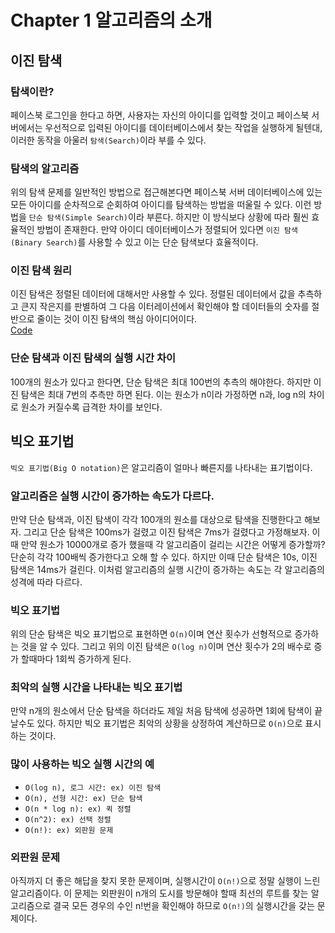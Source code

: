 # Chapter 1 알고리즘의 소개
## 이진 탐색
### 탐색이란?
페이스북 로그인을 한다고 하면, 사용자는 자신의 아이디를 입력할 것이고 페이스북 서버에서는 우선적으로 입력된 아이디를 데이터베이스에서 찾는 작업을 실행하게 될텐대,
이러한 동작을 아울러 `탐색(Search)`이라 부를 수 있다.

### 탐색의 알고리즘
위의 탐색 문제를 일반적인 방법으로 접근해본다면 페이스북 서버 데이터베이스에 있는 모든 아이디를 순차적으로 순회하여 아이디를 탐색하는 방법을 떠울릴 수 있다.
이런 방법을 `단순 탐색(Simple Search)`이라 부른다. 하지만 이 방식보다 상황에 따라 훨씬 효율적인 방법이 존재한다. 만약 아이디 데이터베이스가 정렬되어 있다면 `이진 탐색(Binary Search)`를 사용할 수 있고 이는 단순 탐색보다 효율적이다.

### 이진 탐색 원리
이진 탐색은 정렬된 데이터에 대해서만 사용할 수 있다. 정렬된 데이터에서 값을 추측하고 큰지 작은지를 판별하여 그 다음 이터레이션에서 확인해야 할 데이터들의 숫자를 절반으로 줄이는 것이 이진 탐색의 핵심 아이디어이다.   
[Code](Chapter1.kt)

### 단순 탐색과 이진 탐색의 실행 시간 차이
100개의 원소가 있다고 한다면, 단순 탐색은 최대 100번의 추측의 해야한다. 하지만 이진 탐색은 최대 7번의 추측만 하면 된다.
이는 원소가 n이라 가정하면 n과, log n의 차이로 원소가 커질수록 급격한 차이를 보인다.

## 빅오 표기법
`빅오 표기법(Big O notation)`은 알고리즘이 얼마나 빠른지를 나타내는 표기법이다.

### 알고리즘은 실행 시간이 증가하는 속도가 다르다.
만약 단순 탐색과, 이진 탐색이 각각 100개의 원소를 대상으로 탐색을 진행한다고 해보자. 그리고 단순 탐색은 100ms가 걸렸고 이진 탐색은 7ms가 걸렸다고 가정해보자.
이때 만약 원소가 10000개로 증가 했을때 각 알고리즘이 걸리는 시간은 어떻게 증가할까? 단순히 각각 100배씩 증가한다고 오해 할 수 있다. 하지만 이때 단순 탐색은 10s, 이진 탐색은 14ms가 걸린다.
이처럼 알고리즘의 실행 시간이 증가하는 속도는 각 알고리즘의 성격에 따라 다르다.

### 빅오 표기법
위의 단순 탐색은 빅오 표기법으로 표현하면 `O(n)`이며 연산 횟수가 선형적으로 증가하는 것을 알 수 있다. 그리고 위의 이진 탐색은 `O(log n)`이며 연산 횟수가 2의 배수로 증가 할때마다 1회씩 증가하게 된다.

### 최악의 실행 시간을 나타내는 빅오 표기법
만약 n개의 원소에서 단순 탐색을 하더라도 제일 처음 탐색에 성공하면 1회에 탐색이 끝날수도 있다. 하지만 빅오 표기법은 최악의 상황을 상정하여 계산하므로 `O(n)`으로 표시하는 것이다.

### 많이 사용하는 빅오 실행 시간의 예
* `O(log n), 로그 시간: ex) 이진 탐색`
* `O(n), 선형 시간: ex) 단순 탐색`
* `O(n * log n): ex) 퀵 정렬`
* `O(n^2): ex) 선택 정렬`
* `O(n!): ex) 외판원 문제`

### 외판원 문제
아직까지 더 좋은 해답을 찾지 못한 문제이며, 실행시간이 `O(n!)`으로 정말 실행이 느린 알고리즘이다. 이 문제는 외판원이 n개의 도시를 방문해야 할때 최선의 루트를 찾는 알고리즘으로 결국 모든 경우의 수인 n!번을 확인해야 하므로 `O(n!)`의 실행시간을 갖는 문제이다.  